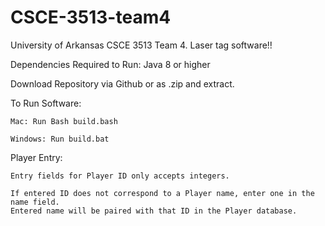 # CSCE-3513-team4
University of Arkansas CSCE 3513 Team 4. Laser tag software!!

Dependencies Required to Run: Java 8 or higher

Download Repository via Github or as .zip and extract.

To Run Software:

    Mac: Run Bash build.bash

    Windows: Run build.bat

Player Entry:

    Entry fields for Player ID only accepts integers.

    If entered ID does not correspond to a Player name, enter one in the name field.
    Entered name will be paired with that ID in the Player database.

